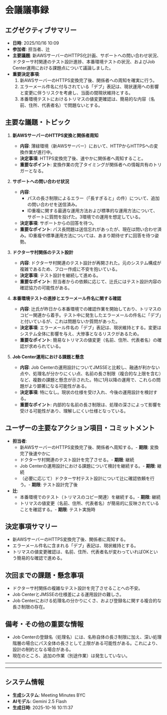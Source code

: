 # 会議議事録

## エグゼクティブサマリー
- **日時**: 2025/10/16 10:09
- **参加者**: 担当者、辻
- **主要議題**: 新AWSサーバーのHTTPS化計画、サポートへの問い合わせ状況、ドクターサ村関連のテスト設計進捗、本番環境テストの状況、およびJob Center運用における課題点について議論しました。
- **重要決定事項**:
    1.  新AWSサーバーのHTTPS変換完了後、関係者への周知を確実に行う。
    2.  エラーメール件名に付与されている「デブ」表記は、現状運用への影響と変更に伴うリスクを考慮し、当面の間現状維持とする。
    3.  本番環境テストにおけるトリマスの値変更確認は、簡易的な内容（名前、住所、代表者名）で問題ないとする。

## 主要な議題・トピック
1.  **新AWSサーバーのHTTPS変換と関係者周知**
    -   **内容**: 薄緑環境（新AWSサーバー）において、HTTPからHTTPSへの変換作業が進行中。
    -   **決定事項**: HTTPS変換完了後、速やかに関係者へ周知すること。
    -   **重要なポイント**: 変換作業の完了タイミングが関係者への情報共有のトリガーとなる。

2.  **サポートへの問い合わせ状況**
    -   **内容**:
        *   パスの長さ制限によるエラー（「長すぎると」の件）について、追加の問い合わせを送信済み。
        *   ID重複に関する最適な運用方法および標準的な運用方法について、サポートに質問を投げた。3環境での運用を想定している。
    -   **決定事項**: サポートからの回答を待つ。
    -   **重要なポイント**: パス長問題は送信忘れがあったが、現在は問い合わせ済み。ID重複や標準運用方法については、あまり期待せずに回答を待つ姿勢。

3.  **ドクターサ村関係のテスト設計**
    -   **内容**: ドクターサ村関連のテスト設計が再開された。元のシステム構成が複雑であるため、フロー作成に不安を抱いている。
    -   **決定事項**: テスト設計を継続して進める。
    -   **重要なポイント**: 担当者からの依頼に応じて、辻氏にはテスト設計内容の確認協力の可能性がある。

4.  **本番環境テストの進捗とエラーメール件名に関する確認**
    -   **内容**: 辻氏が昨日から本番環境での確認作業を開始しており、トリマスのコピー関連から着手。テスト中に発生したエラーメールの件名に「デブ」と付いているが、これは問題ないか質問があった。
    -   **決定事項**: エラーメール件名の「デブ」表記は、現状維持とする。変更はシステム全体に影響を与え、大惨事となるリスクがあるため。
    -   **重要なポイント**: 簡易なトリマスの値変更（名前、住所、代表者名）の確認が求められている。

5.  **Job Center運用における課題と懸念**
    -   **内容**: Job Centerの運用設計についてJMSSEと比較し、融通が利かない点や、処理名が分かりにくい点、名前の長さ制限（複合的な上限を含む）など、複数の課題と懸念が示された。特に1月以降の運用で、これらの問題がより顕著になる可能性がある。
    -   **決定事項**: 特になし。現状の仕様を受け入れ、今後の運用設計を検討する。
    -   **重要なポイント**: 内部的な名前の長さ制限は、処理の深さによって影響を受ける可能性があり、理解しにくい仕様となっている。

## ユーザーの主要なアクション項目・コミットメント
-   **担当者**:
    *   新AWSサーバーのHTTPS変換完了後、関係者へ周知する。- **期限**: 変換完了後速やかに
    *   ドクターサ村関連のテスト設計を完了させる。- **期限**: 継続
    *   Job Centerの運用設計における課題について検討を継続する。- **期限**: 継続
    *   （必要に応じて）ドクターサ村テスト設計について辻に確認依頼を行う。- **期限**: テスト設計完了後
-   **辻**:
    *   本番環境でのテスト（トリマスのコピー関連）を継続する。- **期限**: 継続
    *   トリマスの値変更（名前、住所、代表者名）が簡易的に反映されていることを確認する。- **期限**: テスト実施時

## 決定事項サマリー
-   新AWSサーバーのHTTPS変換完了後、関係者に周知する。
-   エラーメール件名に含まれる「デブ」表記は、現状維持とする。
-   トリマスの値変更確認は、名前、住所、代表者名が変わっていればOKという簡易的な確認で進める。

## 次回までの課題・懸念事項
-   ドクターサ村関係の複雑なテスト設計を完了させることへの不安。
-   Job CenterとJMSSEの仕様差による運用設計の難しさ。
-   Job Centerにおける処理名の分かりにくさ、および登録名に関する複合的な長さ制限の存在。

## 備考・その他の重要な情報
-   Job Centerの登録名（処理名）には、名称自体の長さ制限に加え、深い処理階層の場合にパス全体の長さとして上限がある可能性がある。これにより、設計の制約となる場合がある。
-   現在のところ、追加の作業（別途作業）は発生していない。

---

---

## システム情報

- **生成システム**: Meeting Minutes BYC
- **AIモデル**: Gemini 2.5 Flash
- **生成日時**: 2025-10-16 10:11:37


